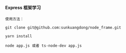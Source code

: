 #### Express 框架学习

```
使用方法：

git clone git@github.com:sunkuangdong/node_frame.git

yarn install

node app.js 或者 ts-node-dev app.js
```